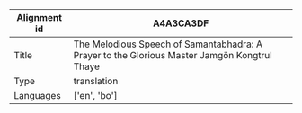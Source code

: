 |Alignment id | A4A3CA3DF
| --- | --- 
|Title | The Melodious Speech of Samantabhadra: A Prayer to the Glorious Master Jamgön Kongtrul Thaye 
|Type | translation
|Languages | ['en', 'bo']